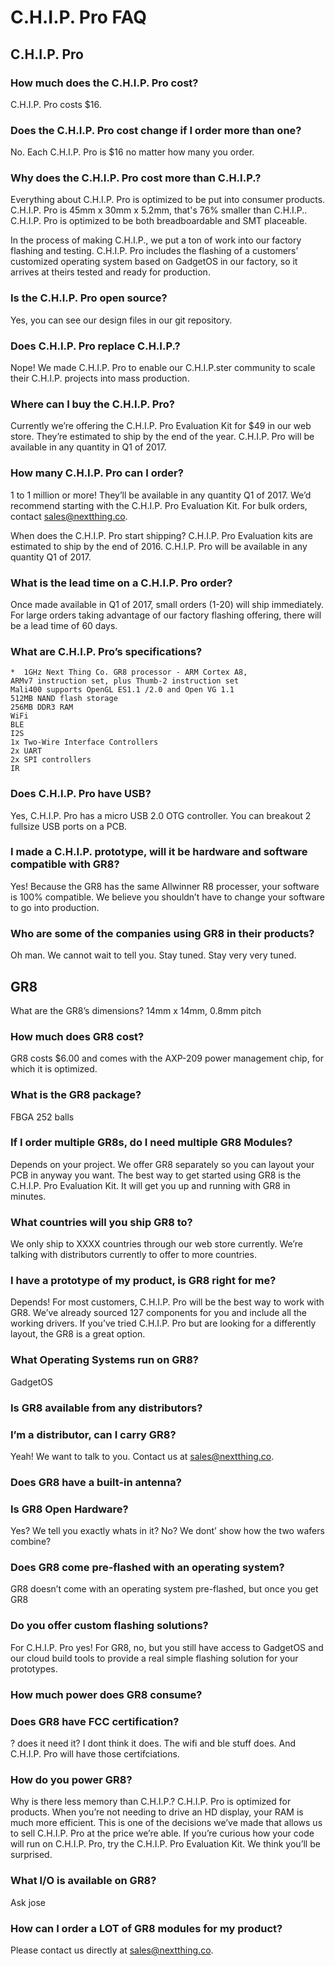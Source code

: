 # C.H.I.P. Pro FAQ

## C.H.I.P. Pro
### How much does the C.H.I.P. Pro cost?
C.H.I.P. Pro costs $16.

### Does the C.H.I.P. Pro cost change if I order more than one?
No. Each C.H.I.P. Pro is $16 no matter how many you order.

### Why does the C.H.I.P. Pro cost more than C.H.I.P.?
Everything about C.H.I.P. Pro is optimized to be put into consumer products. C.H.I.P. Pro is 45mm x 30mm x 5.2mm, that's 76% smaller than C.H.I.P.. C.H.I.P. Pro is optimized to be both breadboardable and SMT placeable.

In the process of making C.H.I.P., we put a ton of work into our factory flashing and testing. C.H.I.P. Pro includes the flashing of a customers’ customized operating system based on GadgetOS in our factory, so it arrives at theirs tested and ready for production.

### Is the C.H.I.P. Pro open source?
Yes, you can see our design files in our git repository.

### Does C.H.I.P. Pro replace C.H.I.P.?
Nope! We made C.H.I.P. Pro to enable our C.H.I.P.ster community to scale their C.H.I.P. projects into mass production.


### Where can I buy the C.H.I.P. Pro?
Currently we’re offering the C.H.I.P. Pro Evaluation Kit for $49 in our web store. They’re estimated to ship by the end of the year. C.H.I.P. Pro will be available in any quantity in Q1 of 2017.

###  How many C.H.I.P. Pro can I order?
1 to 1 million or more! They’ll be available in any quantity Q1 of 2017. We’d recommend starting with the C.H.I.P. Pro Evaluation Kit. For bulk orders, contact sales@nextthing.co.
	
 When does the C.H.I.P. Pro start shipping?
C.H.I.P. Pro Evaluation kits are estimated to ship by the end of 2016. C.H.I.P. Pro will be available in any quantity Q1 of 2017.

###  What is the lead time on a C.H.I.P. Pro order?
Once made available in Q1 of 2017, small orders (1-20) will ship immediately. For large orders taking advantage of our factory flashing offering, there will be a lead time of 60 days.

### What are C.H.I.P. Pro’s specifications?
	*  1GHz Next Thing Co. GR8 processor - ARM Cortex A8, 
	ARMv7 instruction set, plus Thumb-2 instruction set
	Mali400 supports OpenGL ES1.1 /2.0 and Open VG 1.1
	512MB NAND flash storage
	256MB DDR3 RAM
	WiFi
	BLE
	I2S
	1x Two-Wire Interface Controllers
	2x UART
	2x SPI controllers
	IR

### Does C.H.I.P. Pro have USB?
Yes, C.H.I.P. Pro has a micro USB 2.0 OTG controller. You can breakout 2 fullsize USB ports on a PCB.

###  I made a C.H.I.P. prototype, will it be hardware and software compatible with GR8?
Yes! Because the GR8 has the same Allwinner R8 processer, your software is 100% compatible. We believe you shouldn’t have to change your software to go into production.

### Who are some of the companies using GR8 in their products?
Oh man. We cannot wait to tell you. Stay tuned. Stay very very tuned.

## GR8

 What are the GR8’s dimensions?
14mm x 14mm, 0.8mm pitch

### How much does GR8 cost?
GR8 costs $6.00 and comes with the AXP-209 power management chip, for which it is optimized.

### What is the GR8 package?
FBGA 252 balls

### If I order multiple GR8s, do I need multiple GR8 Modules?
Depends on your project. We offer GR8 separately so you can layout your PCB in anyway you want. The best way to get started using GR8 is the C.H.I.P. Pro Evaluation Kit. It will get you up and running with GR8 in minutes.

### What countries will you ship GR8 to?
We only ship to XXXX countries through our web store currently. We’re talking with distributors currently to offer to more countries.

### I have a prototype of my product, is GR8 right for me?
Depends! For most customers, C.H.I.P. Pro will be the best way to work with  GR8. We’ve already sourced 127 components for you and include all the working drivers. If you’ve tried C.H.I.P. Pro but are looking for a differently layout, the GR8 is a great option.

### What Operating Systems run on GR8?
GadgetOS

### Is GR8 available from any distributors?

### I’m a distributor, can I carry GR8?
Yeah! We want to talk to you. Contact us at sales@nextthing.co.

### Does GR8 have a built-in antenna?

### Is GR8 Open Hardware?
Yes? We tell you exactly whats in it? No? We dont’ show how the two wafers combine?

### Does GR8 come pre-flashed with an operating system?
GR8 doesn’t come with an operating system pre-flashed, but once you get GR8

### Do you offer custom flashing solutions?
For C.H.I.P. Pro yes! For GR8, no, but you still have access to GadgetOS and our cloud build tools to provide a real simple flashing solution for your prototypes.

### How much power does GR8 consume?


### Does GR8 have FCC certification?
? does it need it? I dont think it does. The wifi and ble stuff does. And C.H.I.P. Pro will have those certifciations.

### How do you power GR8?

 Why is there less memory than C.H.I.P.?
C.H.I.P. Pro is optimized for products. When you’re not needing to drive an HD display, your RAM is much more efficient. This is one of the decisions we’ve made that allows us to sell C.H.I.P. Pro at the price we’re able. If you’re curious how your code will run on C.H.I.P. Pro, try the C.H.I.P. Pro Evaluation Kit. We think you’ll be surprised.

### What I/O is available on GR8?
Ask jose

### How can I order a LOT of GR8 modules for my product?
Please contact us directly at sales@nextthing.co.




